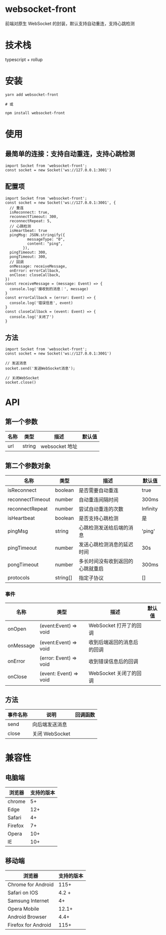 # websocket-front

前端对原生 WebSocket 的封装，默认支持自动重连，支持心跳检测

# 技术栈

typescript + rollup

# 安装

```
yarn add websocket-front

# 或

npm install websocket-front
```

# 使用

## 最简单的连接：支持自动重连，支持心跳检测

```
import Socket from 'websocket-front';
const socket = new Socket('ws://127.0.0.1:3001')
```

## 配置项

```
import Socket from 'websocket-front';
const socket = new Socket('ws://127.0.0.1:3001', {
  // 重连
  isReconnect: true,
  reconnectTimeout: 300,
  reconnectRepeat: 5,
  // 心跳检测
  isHeartbeat: true
  pingMsg: JSON.stringify({
          messageType: "0",
          content: "ping",
        }),
  pingTimeout: 300,
  pongTimeout: 300,
  // 回调
  onMessage: receiveMessage,
  onError: errorCallback,
  onClose: closeCallback,
})
const receiveMessage = (message: Event) => {
  console.log('接收到的消息：', message)
}
const errorCallback = (error: Event) => {
  console.log('错误信息', event)
}
const closeCallback = (event: Event) => {
  console.log('关闭了')
}
```

## 方法

```
import Socket from 'websocket-front';
const socket = new Socket('ws://127.0.0.1:3001')

// 发送消息
socket.send('发送WebSocket消息');

// 关闭WebSocket
socket.close()

```

# API

## 第一个参数

| 名称 | 类型   | 描述           | 默认值 |
| ---- | ------ | -------------- | ------ |
| url  | string | websocket 地址 |

## 第二个参数对象

| 名称             | 类型     | 描述                             | 默认值   |
| ---------------- | -------- | -------------------------------- | -------- |
| isReconnect      | boolean  | 是否需要自动重连                 | true     |
| reconnectTimeout | number   | 自动重连间隔时间                 | 300ms    |
| reconnectRepeat  | number   | 尝试自动重连的次数               | Infinity |
| isHeartbeat      | boolean  | 是否支持心跳检测                 | 是       |
| pingMsg          | string   | 心跳检测发送给后端的消息         | 'ping'   |
| pingTimeout      | number   | 发送心跳检测消息的延迟时间       | 30s      |
| pongTimeout      | number   | 多长时间没有收到返回的心跳就重启 | 300ms    |
| protocols        | string[] | 指定子协议                       | []       |

### 事件

| 名称      | 类型                   | 描述                       | 默认值 |
| --------- | ---------------------- | -------------------------- | ------ |
| onOpen    | (event:Event) => void  | WebSocket 打开了的回调     |
| onMessage | (event:Event) => void  | 收到后端返回的消息后的回调 |
| onError   | (error: Event) => void | 收到错误信息后的回调       |
| onClose   | (event: Event) => void | WebSocket 关闭了的回调     |

## 方法

| 事件名称 | 说明           | 回调函数 |
| -------- | -------------- | -------- |
| send     | 向后端发送消息 |
| close    | 关闭 WebSocket |

# 兼容性

## 电脑端

| 浏览器  | 支持的版本 |
| ------- | ---------- |
| chrome  | 5+         |
| Edge    | 12+        |
| Safari  | 4+         |
| Firefox | 7+         |
| Opera   | 10+        |
| IE      | 10+        |

## 移动端

| 浏览器              | 支持的版本 |
| ------------------- | ---------- |
| Chrome for Android  | 115+       |
| Safari on IOS       | 4.2 +      |
| Samsung Internet    | 4+         |
| Opera Mobile        | 12.1+      |
| Android Browser     | 4.4+       |
| Firefox for Android | 115+       |
